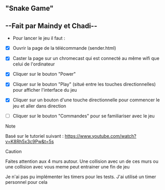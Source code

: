 "Snake Game" 
---------------------
--Fait par Maindy et Chadi--
---------------------

* Pour lancer le jeu il faut :

- [x] Ouvrir la page de la télécommande (sender.html)
- [x] Caster la page sur un chromecast qui est connecté au même wifi que celui de l'ordinateur
- [x] Cliquer sur le bouton "Power" 
- [x] Cliquer sur le bouton "Play" (situé entre les touches directionnelles) pour afficher l'interface du jeu
- [x] Cliquer sur un bouton d'une touche directionnelle pour commencer le jeu et aller dans direction
- [ ] Cliquer sur le bouton "Commandes" pour se familiariser avec le jeu



> [!NOTE]
> Basé sur le tutoriel suivant : https://www.youtube.com/watch?v=K8Rh5x3c9Pw&t=5s

> [!CAUTION]
> Faites attention aux 4 murs autour. Une collision avec un de ces murs ou une collision avec vous meme peut entrainer une fin de jeu


Je n'ai pas pu implémenter les timers pour les tests. J'ai utilisé un timer personnel pour cela



